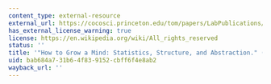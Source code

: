 ```yaml
---
content_type: external-resource
external_url: https://cocosci.princeton.edu/tom/papers/LabPublications/GrowMind.pdf
has_external_license_warning: true
license: https://en.wikipedia.org/wiki/All_rights_reserved
status: ''
title: '"How to Grow a Mind: Statistics, Structure, and Abstraction." (PDF)'
uid: bab684a7-31b6-4f83-9152-cbff6f4e8ab2
wayback_url: ''
---
```

